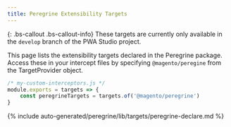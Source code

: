 ```yaml
---
title: Peregrine Extensibility Targets
---
```

<!-- TODO: Remove the following note after this feature is released in an official version -->

{: .bs-callout .bs-callout-info}
These targets are currently only available in the `develop` branch of the PWA Studio project.

This page lists the extensibility targets declared in the Peregrine package.
Access these in your intercept files by specifying `@magento/peregine` from the TargetProvider object.

```js
/* my-custom-interceptors.js */
module.exports = targets => {
    const peregrineTargets = targets.of('@magento/peregrine')
}
```

<!--
The reference doc content is generated automatically from the source code.
To update this section, update the doc blocks in the source code
-->

{% include auto-generated/peregrine/lib/targets/peregrine-declare.md %}
